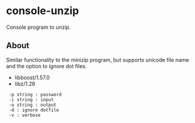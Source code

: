 console-unzip
=============

Console program to unzip.

About
-----

Similar functionality to the minizip program, but supports unicode file name and the option to ignore dot files.

* libboost/1.57.0
* libz/1.28

```
 -p string : password
 -i string : input
 -o string : output
 -d : ignore dotfile
 -v : verbose
```

